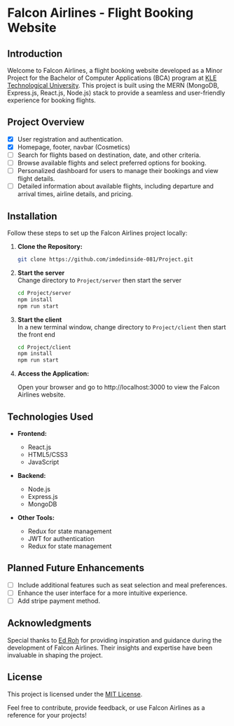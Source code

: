 # Falcon Airlines - Flight Booking Website

## Introduction

Welcome to Falcon Airlines, a flight booking website developed as a Minor Project for the Bachelor of Computer Applications (BCA) program at [KLE Technological University](https://www.linkedin.com/school/kletechbvb/). This project is built using the MERN (MongoDB, Express.js, React.js, Node.js) stack to provide a seamless and user-friendly experience for booking flights.


## Project Overview

   - [x] User registration and authentication.
   - [x] Homepage, footer, navbar (Cosmetics)
   - [ ] Search for flights based on destination, date, and other criteria.
   - [ ] Browse available flights and select preferred options for booking.
   - [ ] Personalized dashboard for users to manage their bookings and view flight details.
   - [ ] Detailed information about available flights, including departure and arrival times, airline details, and pricing.

## Installation

Follow these steps to set up the Falcon Airlines project locally:

1. **Clone the Repository:**
   ```bash
   git clone https://github.com/imdedinside-081/Project.git
   ```
2. **Start the server**  
  Change directory to `Project/server` then start the server 
   ```bash
   cd Project/server
   npm install
   npm run start
   ```
3. **Start the client**  
  In a new terminal window, change directory to `Project/client` then start the front end
   ```bash
   cd Project/client
   npm install
   npm run start
   ```
4. **Access the Application:**

    Open your browser and go to http://localhost:3000 to view the Falcon Airlines website.

## Technologies Used

- **Frontend:**
  - React.js
  - HTML5/CSS3
  - JavaScript

- **Backend:**
  - Node.js
  - Express.js
  - MongoDB

- **Other Tools:**
  - Redux for state management
  - JWT for authentication
  - Redux for state management


## Planned Future Enhancements

- [ ] Include additional features such as seat selection and meal preferences.
- [ ] Enhance the user interface for a more intuitive experience.
- [ ] Add stripe payment method.

## Acknowledgments

Special thanks to [Ed Roh](https://github.com/ed-roh/) for providing inspiration and guidance during the development of Falcon Airlines. Their insights and expertise have been invaluable in shaping the project.

## License

This project is licensed under the [MIT License](LICENSE).

Feel free to contribute, provide feedback, or use Falcon Airlines as a reference for your projects!
<!-- 
## Current Status

### Desktop
![Login1](https://github.com/ImDedInside-git/Project/assets/67794677/6643114b-27c6-4ce4-b146-c049e5365677)
![Login2](https://github.com/ImDedInside-git/Project/assets/67794677/5f05da8c-03ae-43b4-901b-9991a2a71414)
![Home1](https://github.com/ImDedInside-git/Project/assets/67794677/e00ee56b-1b9e-4289-b408-32fb800b0d7e)
![Home2](https://github.com/ImDedInside-git/Project/assets/67794677/81df667c-ad20-454c-9cc8-180ad4947a70)
![Home3](https://github.com/ImDedInside-git/Project/assets/67794677/81f4a24c-6a7e-43fd-ab9d-984e232461b8)
![Home4](https://github.com/ImDedInside-git/Project/assets/67794677/6b33a292-4855-4919-be8f-0425448018c9)
![Home5](https://github.com/ImDedInside-git/Project/assets/67794677/c0e54232-29e9-49be-872d-0d93b222951d)

### Mobile
![image](https://github.com/ImDedInside-git/Project/assets/67794677/3bb42f48-643d-4a7c-a8a6-68bfaca44811)
![image](https://github.com/ImDedInside-git/Project/assets/67794677/0965ddcc-6d2b-4d6e-8b76-2fa47e4ac87c)
![image](https://github.com/ImDedInside-git/Project/assets/67794677/ff5a41ba-e84e-4b60-93eb-07746d545b5a)
![image](https://github.com/ImDedInside-git/Project/assets/67794677/58ef1525-4502-4f50-aeda-e29d32a7de43)
![image](https://github.com/ImDedInside-git/Project/assets/67794677/5316c7cf-1697-4295-9961-b86210793100)
![image](https://github.com/ImDedInside-git/Project/assets/67794677/6481dee4-ce68-421c-a974-2ffb11a075ee)
![image](https://github.com/ImDedInside-git/Project/assets/67794677/23d7ca4a-8966-4c50-9920-dbd000b07652)
![image](https://github.com/ImDedInside-git/Project/assets/67794677/c8073a19-9cbf-4edb-9528-db329d0bfb60)
![image](https://github.com/ImDedInside-git/Project/assets/67794677/d0b9fd27-069b-473c-84df-e432a52be41d) -->
